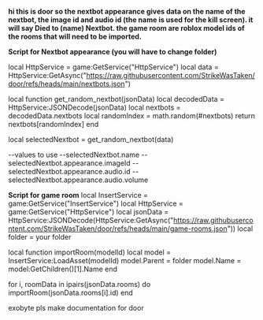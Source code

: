 **hi this is door so the nextbot appearance gives data on the name of the nextbot, the image id and audio id (the name is used for the kill screen). it will say Died to (name) Nextbot. the game room are roblox model ids of the rooms that will need to be imported.**

**Script for Nextbot appearance (you will have to change folder)**

local HttpService = game:GetService("HttpService")
local data = HttpService:GetAsync("https://raw.githubusercontent.com/StrikeWasTaken/door/refs/heads/main/nextbots.json")

local function get_random_nextbot(jsonData)
    local decodedData = HttpService:JSONDecode(jsonData)
    local nextbots = decodedData.nextbots
    local randomIndex = math.random(#nextbots)
    return nextbots[randomIndex]
end


local selectedNextbot = get_random_nextbot(data)


--values to use
--selectedNextbot.name
--selectedNextbot.appearance.imageId
--selectedNextbot.appearance.audio.id
--selectedNextbot.appearance.audio.volume

**Script for game room**
local InsertService = game:GetService("InsertService")
local HttpService = game:GetService("HttpService")
local jsonData = HttpService:JSONDecode(HttpService:GetAsync("https://raw.githubusercontent.com/StrikeWasTaken/door/refs/heads/main/game-rooms.json"))
local folder = your folder

local function importRoom(modelId)
    local model = InsertService:LoadAsset(modelId)
    model.Parent = folder
    model.Name = model:GetChildren()[1].Name
end



for i, roomData in ipairs(jsonData.rooms) do
    importRoom(jsonData.rooms[i].id)
end


exobyte pls make documentation for door
